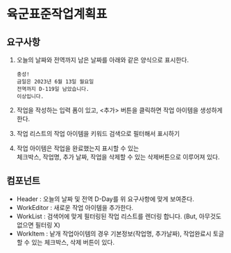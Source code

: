 # 육군표준작업계획표
## 요구사항
1. 오늘의 날짜와 전역까지 남은 날짜를 아래와 같은 양식으로 표시한다.  
     

   ```
   충성!
   금일은 2023년 6월 13일 월요일
   전역까지 D-119일 남았습니다.
   이상입니다.
   ```
2. 작업을 작성하는 입력 폼이 있고, <추가> 버튼을 클릭하면 작업 아이템을 생성하게 한다.
3. 작업 리스트의 작업 아이템을 키워드 검색으로 필터해서 표시하기
4. 작업 아이템은 작업을 완료했는지 표시할 수 있는   
   체크박스, 작업명, 추가 날짜, 작업을 삭제할 수 있는 삭제버튼으로 이루어져 있다.

## 컴포넌트
* Header : 오늘의 날짜 및 전역 D-Day를 위 요구사항에 맞게 보여준다.
* WorkEditor : 새로운 작업 아이템을 추가한다.
* WorkList : 검색어에 맞게 필터링된 작업 리스트를 렌더링 합니다. (But, 아무것도 없으면 필터링 X)
* WorkItem  : 낱개 작업아이템의 경우 기본정보(작업명, 추가날짜), 작업완료시 토글할 수 있는 체크박스, 삭제 버튼이 있다.
